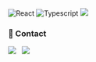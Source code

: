 
<img alt="React" src="https://img.shields.io/badge/-React-45b8d8?style=flat-square&logo=react&logoColor=white" />
<img alt="Typescript" src="https://img.shields.io/badge/-Typescript-3178C6?style=flat-square&logo=typescript&logoColor=white" />
<img src="  https://img.shields.io/badge/-Vue-4fc08d?style=flat&logo=vuedotjs&logoColor=fff
"/>

<h3>💌 Contact</h3>
<p>
<a href="mailto:leehj0110@kakao.com"><img src="https://img.shields.io/badge/e‑mail-D14836.svg?style=for-the-badge&logo=GMail&logoColor=white"/></a> &nbsp;
<a href="https://instagram.com/hyunjinleeme"><img src="https://img.shields.io/badge/instagram-E4405F.svg?style=for-the-badge&logo=instagram&logoColor=white"/></a> &nbsp;

<!-- <a href="http://kko.to/hHl5JnAY0"><img src="https://img.shields.io/badge/-music-00b423?style=for-the-badge&logo=apple-music&logoColor=white"/></a> &nbsp; -->
</p>




